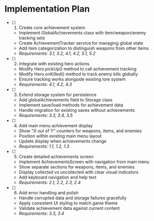 # Implementation Plan

- [ ] 1. Create core achievement system







  - Implement GlobalAchievements class with item/weapon/enemy tracking sets
  - Create AchievementTracker service for managing global state
  - Add item categorization to distinguish weapons from other items
  - _Requirements: 3.1, 3.2, 4.1, 4.2, 5.1, 5.2_

- [ ] 2. Integrate with existing hero actions
  - Modify Hero.pickUp() method to call achievement tracking
  - Modify Hero.onKilled() method to track enemy kills globally
  - Ensure tracking works alongside existing lore system
  - _Requirements: 4.1, 4.2, 4.3_

- [ ] 3. Extend storage system for persistence
  - Add globalAchievements field to Storage class
  - Implement save/load methods for achievement data
  - Handle migration for existing saves without achievements
  - _Requirements: 3.3, 3.4, 3.5_

- [ ] 4. Add main menu achievement display
  - Show "X out of Y" counters for weapons, items, and enemies
  - Position within existing main menu layout
  - Update display when achievements change
  - _Requirements: 1.1, 1.2, 1.3_

- [ ] 5. Create detailed achievements screen
  - Implement AchievementsScreen with navigation from main menu
  - Show separate sections for weapons, items, and enemies
  - Display collected vs uncollected with clear visual indicators
  - Add keyboard navigation and help text
  - _Requirements: 2.1, 2.2, 2.3, 2.4_

- [ ] 6. Add error handling and polish
  - Handle corrupted data and storage failures gracefully
  - Apply consistent UI styling to match game theme
  - Validate achievement data against current content
  - _Requirements: 3.3, 3.4_
